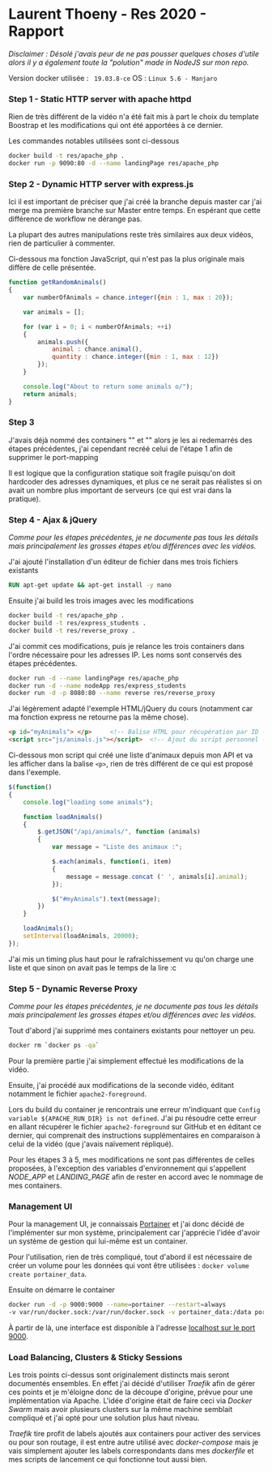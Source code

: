 # Laurent Thoeny - Res 2020 - Rapport

_Disclaimer : Désolé j'avais peur de ne pas pousser quelques choses d'utile alors il y a également toute la "polution" made in NodeJS sur mon repo._

Version docker utilisée : ` 19.03.8-ce` 
OS : `Linux 5.6 - Manjaro`

### Step 1 - Static HTTP server with apache httpd

Rien de très différent de la vidéo n'a été fait mis à part le choix du template Boostrap et les modifications qui ont été apportées à ce dernier.

Les commandes notables utilisées sont ci-dessous 

```bash
docker build -t res/apache_php .
docker run -p 9090:80 -d --name landingPage res/apache_php
```

### Step 2 - Dynamic HTTP server with express.js

Ici il est important de préciser que j'ai créé la branche depuis master car j'ai merge ma première branche sur Master entre temps. En espérant que cette différence de workflow ne dérange pas.

La plupart des autres manipulations reste très similaires aux deux vidéos, rien de particulier à commenter.

Ci-dessous ma fonction JavaScript, qui n'est pas la plus originale mais diffère de celle présentée.

```javascript
function getRandomAnimals()
{
    var numberOfAnimals = chance.integer({min : 1, max : 20});

    var animals = [];

    for (var i = 0; i < numberOfAnimals; ++i)
    {
        animals.push({
            animal : chance.animal(), 
            quantity : chance.integer({min : 1, max : 12})
        });
    }

    console.log("About to return some animals o/");
    return animals;
}
```



### Step 3

J'avais déjà nommé des containers "" et "" alors je les ai redemarrés des étapes précédentes, j'ai cependant recréé celui de l'étape 1 afin de supprimer le port-mapping

Il est logique que la configuration statique soit fragile puisqu'on doit hardcoder des adresses dynamiques, et plus ce ne serait pas réalistes si on avait un nombre plus important de serveurs (ce qui est vrai dans la pratique).



### Step 4 - Ajax & jQuery

_Comme pour les étapes précédentes, je ne documente pas tous les détails mais principalement les grosses étapes et/ou différences avec les vidéos._

J'ai ajouté l'installation d'un éditeur de fichier dans mes trois fichiers existants

``` dockerfile
RUN apt-get update && apt-get install -y nano
```

Ensuite j'ai build les trois images avec les modifications

```bash
docker build -t res/apache_php .
docker build -t res/express_students .
docker build -t res/reverse_proxy .
```

J'ai commit ces modifications, puis je relance les trois containers dans l'ordre nécessaire pour les adresses IP. Les noms sont conservés des étapes précédentes.

```bash
docker run -d --name landingPage res/apache_php
docker run -d --name nodeApp res/express_students
docker run -d -p 8080:80 --name reverse res/reverse_proxy
```

J'ai légèrement adapté l'exemple HTML/jQuery du cours (notamment car ma fonction express ne retourne pas la même chose).

```html
<p id="myAnimals"> </p>		<!-- Balise HTML pour récupération par ID -->
<script src="js/animals.js"></script>  <!-- Ajout du script personnel -->
```

Ci-dessous mon script qui créé une liste d'animaux depuis mon API et va les afficher dans la balise `<p>`, rien de très différent de ce qui est proposé dans l'exemple.

```javascript
$(function()
{
    console.log("loading some animals");

    function loadAnimals()
    {
        $.getJSON("/api/animals/", function (animals)
        {
            var message = "Liste des animaux :";

            $.each(animals, function(i, item)
            {
                message = message.concat (' ', animals[i].animal);
            });

            $("#myAnimals").text(message);
        })
    }

    loadAnimals();
    setInterval(loadAnimals, 20000);
});
```

J'ai mis un timing plus haut pour le rafraîchissement vu qu'on charge une liste et que sinon on avait pas le temps de la lire :c

 

### Step 5 - Dynamic Reverse Proxy

_Comme pour les étapes précédentes, je ne documente pas tous les détails mais principalement les grosses étapes et/ou différences avec les vidéos._

Tout d'abord j'ai supprimé mes containers existants pour nettoyer un peu.

```bash
docker rm `docker ps -qa`
```

Pour la première partie j'ai simplement effectué les modifications de la vidéo.

Ensuite, j'ai procédé aux modifications de la seconde vidéo, éditant notamment le fichier `apache2-foreground`. 

Lors du build du container je rencontrais une erreur m'indiquant que `Config variable ${APACHE_RUN_DIR} is not defined`. J'ai pu résoudre cette erreur en allant récupérer le fichier `apache2-foreground` sur GitHub et en éditant ce dernier, qui comprenait des instructions supplémentaires en comparaison à celui de la vidéo (que j'avais naïvement répliqué).

Pour les étapes 3 à 5, mes modifications ne sont pas différentes de celles proposées, à l'exception des variables d'environnement qui s'appellent _NODE_APP_ et _LANDING_PAGE_ afin de rester en accord avec le nommage de mes containers.





### Management UI

Pour la management UI, je connaissais [Portainer](https://www.portainer.io/) et j'ai donc décidé de l'implémenter sur mon système, principalement car j'apprécie l'idée d'avoir un système de gestion qui lui-même est un container.

Pour l'utilisation, rien de très compliqué, tout d'abord il est nécessaire de créer un volume pour les données qui vont être utilisées : `docker volume create portainer_data`.

Ensuite on démarre le container

```bash
docker run -d -p 9000:9000 --name=portainer --restart=always 
-v var/run/docker.sock:/var/run/docker.sock -v portainer_data:/data portainer/portainer
```

À partir de là, une interface est disponible à l'adresse [localhost sur le port 9000](http://localhost:9000).





### Load Balancing, Clusters & Sticky Sessions

Les trois points ci-dessus sont originalement distincts mais seront documentés ensembles. En effet j'ai décidé d'utiliser _Traefik_ afin de gérer ces points et je m'éloigne donc de la découpe d'origine, prévue pour une implémentation via Apache. L'idée d'origine était de faire ceci via _Docker Swarm_ mais avoir plusieurs clusters sur la même machine semblait compliqué et j'ai opté pour une solution plus haut niveau.

_Traefik_ tire profit de labels ajoutés aux containers pour activer des services ou pour son routage, il est entre autre utilisé avec _docker-compose_ mais je vais simplement ajouter les labels correspondants dans mes _dockerfile_ et mes scripts de lancement ce qui fonctionne tout aussi bien.











